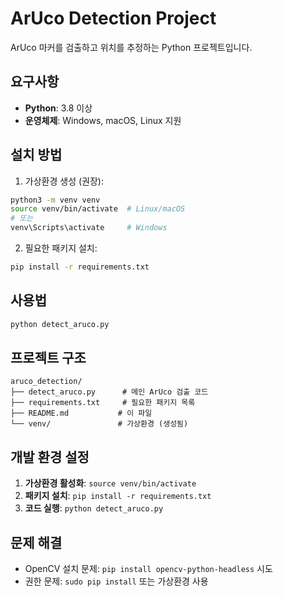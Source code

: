 # ArUco Detection Project

ArUco 마커를 검출하고 위치를 추정하는 Python 프로젝트입니다.

## 요구사항

- **Python**: 3.8 이상
- **운영체제**: Windows, macOS, Linux 지원

## 설치 방법

1. 가상환경 생성 (권장):
```bash
python3 -m venv venv
source venv/bin/activate  # Linux/macOS
# 또는
venv\Scripts\activate     # Windows
```

2. 필요한 패키지 설치:
```bash
pip install -r requirements.txt
```

## 사용법

```bash
python detect_aruco.py
```

## 프로젝트 구조

```
aruco_detection/
├── detect_aruco.py      # 메인 ArUco 검출 코드
├── requirements.txt     # 필요한 패키지 목록
├── README.md           # 이 파일
└── venv/               # 가상환경 (생성됨)
```

## 개발 환경 설정

1. **가상환경 활성화**: `source venv/bin/activate`
2. **패키지 설치**: `pip install -r requirements.txt`
3. **코드 실행**: `python detect_aruco.py`

## 문제 해결

- OpenCV 설치 문제: `pip install opencv-python-headless` 시도
- 권한 문제: `sudo pip install` 또는 가상환경 사용
